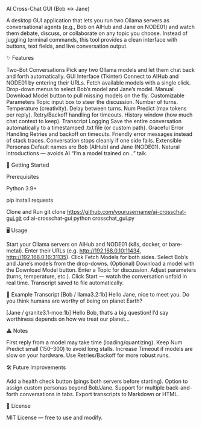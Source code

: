 AI Cross-Chat GUI (Bob ↔ Jane)

A desktop GUI application that lets you run two Ollama servers as conversational agents (e.g., Bob on AIHub and Jane on NODE01) and watch them debate, discuss, or collaborate on any topic you choose.
Instead of juggling terminal commands, this tool provides a clean interface with buttons, text fields, and live conversation output.

✨ Features

Two-Bot Conversations
Pick any two Ollama models and let them chat back and forth automatically.
GUI Interface (Tkinter)
Connect to AIHub and NODE01 by entering their URLs.
Fetch available models with a single click.
Drop-down menus to select Bob’s model and Jane’s model.
Manual Download Model button to pull missing models on the fly.
Customizable Parameters
Topic input box to steer the discussion.
Number of turns.
Temperature (creativity).
Delay between turns.
Num Predict (max tokens per reply).
Retry/Backoff handling for timeouts.
History window (how much chat context to keep).
Transcript Logging
Save the entire conversation automatically to a timestamped .txt file (or custom path).
Graceful Error Handling
Retries and backoff on timeouts.
Friendly error messages instead of stack traces.
Conversation stops cleanly if one side fails.
Extensible Personas
Default names are Bob (AIHub) and Jane (NODE01).
Natural introductions — avoids AI “I’m a model trained on…” talk.

🚀 Getting Started

Prerequisites

Python 3.9+

pip install requests

Clone and Run
git clone https://github.com/yourusername/ai-crosschat-gui.git
cd ai-crosschat-gui
python crosschat_gui.py

🖥 Usage

Start your Ollama servers on AIHub and NODE01 (k8s, docker, or bare-metal).
Enter their URLs (e.g. http://192.168.0.10:11434, http://192.168.0.16:31135).
Click Fetch Models for both sides.
Select Bob’s and Jane’s models from the drop-downs.
(Optional) Download a model with the Download Model button.
Enter a Topic for discussion.
Adjust parameters (turns, temperature, etc.).
Click Start — watch the conversation unfold in real time.
Transcript saved to file automatically.

📂 Example Transcript
[Bob / llama3.2:1b]
Hello Jane, nice to meet you. Do you think humans are worthy of being on planet Earth?

[Jane / granite3.1-moe:1b]
Hello Bob, that’s a big question! I’d say worthiness depends on how we treat our planet...

⚠️ Notes

First reply from a model may take time (loading/quantizing).
Keep Num Predict small (150–300) to avoid long stalls.
Increase Timeout if models are slow on your hardware.
Use Retries/Backoff for more robust runs.

🛠 Future Improvements

Add a health check button (pings both servers before starting).
Option to assign custom personas beyond Bob/Jane.
Support for multiple back-and-forth conversations in tabs.
Export transcripts to Markdown or HTML.

📜 License

MIT License — free to use and modify.
